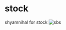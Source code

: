# stock
shyamnihal for stock
![sbs](https://github.com/ShyamSundar299/stock/assets/136902818/73a6544f-65f8-4ef7-b6f3-1a195243b9be)
